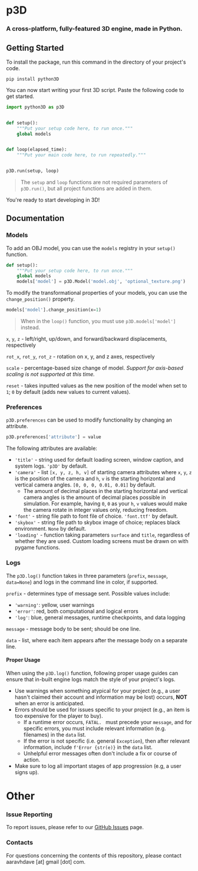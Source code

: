 # p3D
### A cross-platform, fully-featured 3D engine, made in Python.
## Getting Started
To install the package, run this command in the directory of your project's code.
```commandline
pip install python3D
```
You can now start writing your first 3D script. Paste the following code to get started.
```python
import python3D as p3D


def setup():
    """Put your setup code here, to run once."""
    global models


def loop(elapsed_time):
    """Put your main code here, to run repeatedly."""


p3D.run(setup, loop)
```
> The `setup` and `loop` functions are not required parameters of `p3D.run()`, but all project functions are added in them.

You're ready to start developing in 3D!

## Documentation
### Models
To add an OBJ model, you can use the `models` registry in your `setup()` function.
```python
def setup():
    """Put your setup code here, to run once."""
    global models
    models['model'] = p3D.Model('model.obj', 'optional_texture.png')
```
To modify the transformational properties of your models, you can use the `change_position()` property.
```python
models['model'].change_position(x=1)
```
> When in the `loop()` function, you must use `p3D.models['model']` instead.

`x`, `y`, `z` - left/right, up/down, and forward/backward displacements, respectively

`rot_x`, `rot_y`, `rot_z` - rotation on x, y, and z axes, respectively

`scale` - percentage-based size change of model. *Support for axis-based scaling is not supported at this time.*

`reset` - takes inputted values as the new position of the model when set to `1`; `0` by default (adds new values to current values).

### Preferences
`p3D.preferences` can be used to modify functionality by changing an attribute.
```python
p3D.preferences['attribute'] = value
```
The following attributes are available:
- `'title'` - string used for default loading screen, window caption, and system logs. `'p3D'` by default.
- `'camera'` - list `[x, y, z, h, v]` of starting camera attributes where `x`, `y`, `z` is the position of the camera and `h`, `v` is the starting horizontal and vertical camera angles. `[0, 0, 0, 0.01, 0.01]` by default.
  - The amount of decimal places in the starting horizontal and vertical camera angles is the amount of decimal places possible in simulation. For example, having `0`, `0` as your `h`, `v` values would make the camera rotate in integer values only, reducing freedom.
- `'font'` - string file path to font file of choice. `'font.ttf'` by default.
- `'skybox'` - string file path to skybox image of choice; replaces black environment. `None` by default.
- `'loading'` - function taking parameters `surface` and `title`, regardless of whether they are used. Custom loading screens must be drawn on with pygame functions.

### Logs
The `p3D.log()` function takes in three parameters (`prefix`, `message`, `data=None`) and logs in the command line in color, if supported.

`prefix` - determines type of message sent. Possible values include:
- `'warning'`: yellow, user warnings
- `'error'`: red, both computational and logical errors
- `'log'`: blue, general messages, runtime checkpoints, and data logging

`message` - message body to be sent; should be one line.

`data` - list, where each item appears after the message body on a separate line.

#### Proper Usage
When using the `p3D.log()` function, following proper usage guides can ensure that in-built engine logs match the style of your project's logs.
- Use warnings when something atypical for your project (e.g., a user hasn't claimed their account and information may be lost) occurs, **NOT** when an error is anticipated.
- Errors should be used for issues specific to your project (e.g., an item is too expensive for the player to buy).
  - If a runtime error occurs, `FATAL. ` must precede your `message`, and for specific errors, you must include relevant information (e.g. filenames) in the `data` list.
  - If the error is not specific (i.e. general `Exception`), then after relevant information, include `f'Error {str(e)}` in the `data` list.
  - Unhelpful error messages often don't include a fix or course of action.
- Make sure to log all important stages of app progression (e.g, a user signs up).

# Other
### Issue Reporting
To report issues, please refer to our [GitHub Issues](https://github.com/aaravdave/p3D/issues) page.
### Contacts
For questions concerning the contents of this repository, please contact aaravhdave [at] gmail [dot] com.
